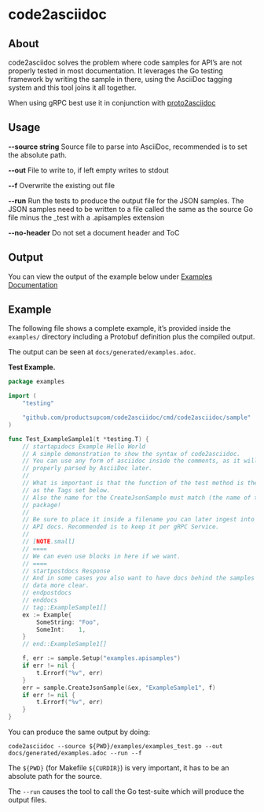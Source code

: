 # code2asciidoc

## About

code2asciidoc solves the problem where code samples for API’s are not properly
tested in most documentation.
It leverages the Go testing framework by writing the sample in there, using
the AsciiDoc tagging system and this tool joins it all together.

When using gRPC best use it in conjunction with [proto2asciidoc](https://github.com/productsupcom/proto2asciidoc)

## Usage

**--source string**
Source file to parse into AsciiDoc, recommended is to set the absolute path.

**--out**
File to write to, if left empty writes to stdout

**--f**
Overwrite the existing out file

**--run**
Run the tests to produce the output file for the JSON samples.
The JSON samples need to be written to a file called the same as
the source Go file minus the \_test with a .apisamples extension

**--no-header**
Do not set a document header and ToC

## Output

You can view the output of the example below under
[Examples Documentation](https://github.com/productsupcom/code2asciidoc/blob/master/docs/generated/examples.adoc)

## Example

The following file shows a complete example, it’s provided inside the `examples/`
directory including a Protobuf definition plus the compiled output.

The output can be seen at `docs/generated/examples.adoc`.

**Test Example.**

``` go
package examples

import (
    "testing"

    "github.com/productsupcom/code2asciidoc/cmd/code2asciidoc/sample"
)

func Test_ExampleSample1(t *testing.T) {
    // startapidocs Example Hello World
    // A simple demonstration to show the syntax of code2asciidoc.
    // You can use any form of asciidoc inside the comments, as it will be
    // properly parsed by AsciiDoc later.
    //
    // What is important is that the function of the test method is the same
    // as the Tags set below.
    // Also the name for the CreateJsonSample must match (the name of the current)
    // package!
    //
    // Be sure to place it inside a filename you can later ingest into your
    // API docs. Recommended is to keep it per gRPC Service.
    //
    // [NOTE.small]
    // ====
    // We can even use blocks in here if we want.
    // ====
    // startpostdocs Response
    // And in some cases you also want to have docs behind the samples to make
    // data more clear.
    // endpostdocs
    // enddocs
    // tag::ExampleSample1[]
    ex := Example{
        SomeString: "Foo",
        SomeInt:    1,
    }
    // end::ExampleSample1[]

    f, err := sample.Setup("examples.apisamples")
    if err != nil {
        t.Errorf("%v", err)
    }
    err = sample.CreateJsonSample(&ex, "ExampleSample1", f)
    if err != nil {
        t.Errorf("%v", err)
    }
}
```

You can produce the same output by doing:

``` shell
code2asciidoc --source ${PWD}/examples/examples_test.go --out docs/generated/examples.adoc --run --f
```

<div class="informalexample">

The `${PWD}` (for Makefile `${CURDIR}`) is very important, it has to be an absolute path for the source.

</div>

The `--run` causes the tool to call the Go test-suite which will produce the
output files.

